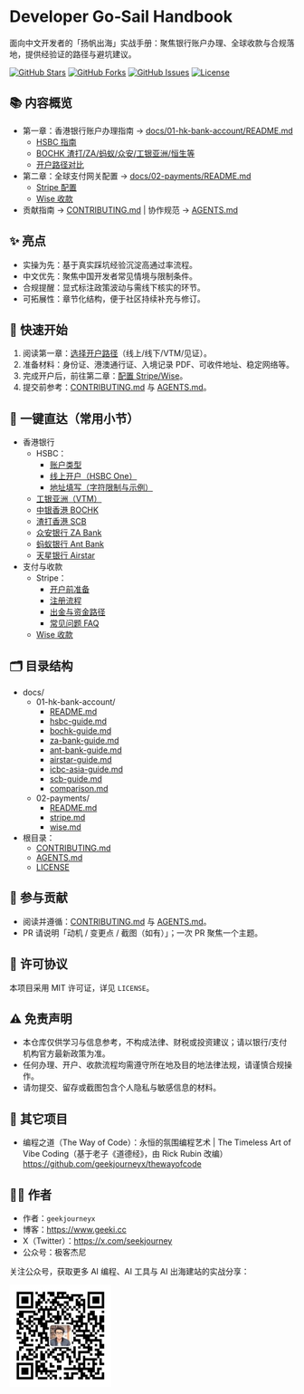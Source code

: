 # Developer Go‑Sail Handbook

面向中文开发者的「扬帆出海」实战手册：聚焦银行账户办理、全球收款与合规落地，提供经验证的路径与避坑建议。

<p>
  <a href="https://github.com/geekjourneyx/awesome-developer-go-sail/stargazers"><img alt="GitHub Stars" src="https://img.shields.io/github/stars/geekjourneyx/awesome-developer-go-sail?style=flat-square"></a>
  <a href="https://github.com/geekjourneyx/awesome-developer-go-sail/forks"><img alt="GitHub Forks" src="https://img.shields.io/github/forks/geekjourneyx/awesome-developer-go-sail?style=flat-square"></a>
  <a href="https://github.com/geekjourneyx/awesome-developer-go-sail/issues"><img alt="GitHub Issues" src="https://img.shields.io/github/issues/geekjourneyx/awesome-developer-go-sail?style=flat-square"></a>
  <a href="./LICENSE"><img alt="License" src="https://img.shields.io/github/license/geekjourneyx/awesome-developer-go-sail?style=flat-square"></a>
</p>

## 📚 内容概览
- 第一章：香港银行账户办理指南 → [docs/01-hk-bank-account/README.md](docs/01-hk-bank-account/README.md)
  - [HSBC 指南](docs/01-hk-bank-account/hsbc-guide.md)
  - [BOCHK 渣打/ZA/蚂蚁/众安/工银亚洲/恒生等](docs/01-hk-bank-account/README.md)
  - [开户路径对比](docs/01-hk-bank-account/comparison.md)
- 第二章：全球支付网关配置 → [docs/02-payments/README.md](docs/02-payments/README.md)
  - [Stripe 配置](docs/02-payments/stripe.md)
  - [Wise 收款](docs/02-payments/wise.md)
- 贡献指南 → [CONTRIBUTING.md](CONTRIBUTING.md) | 协作规范 → [AGENTS.md](AGENTS.md)

## ✨ 亮点
- 实操为先：基于真实踩坑经验沉淀高通过率流程。
- 中文优先：聚焦中国开发者常见情境与限制条件。
- 合规提醒：显式标注政策波动与需线下核实的环节。
- 可拓展性：章节化结构，便于社区持续补充与修订。

## 🚀 快速开始
1. 阅读第一章：[选择开户路径](docs/01-hk-bank-account/README.md)（线上/线下/VTM/见证）。
2. 准备材料：身份证、港澳通行证、入境记录 PDF、可收件地址、稳定网络等。
3. 完成开户后，前往第二章：[配置 Stripe/Wise](docs/02-payments/README.md)。
4. 提交前参考：[CONTRIBUTING.md](CONTRIBUTING.md) 与 [AGENTS.md](AGENTS.md)。

## 🔗 一键直达（常用小节）
- 香港银行
  - HSBC：
    - [账户类型](docs/01-hk-bank-account/hsbc-guide.md#hsbc-types)
    - [线上开户（HSBC One）](docs/01-hk-bank-account/hsbc-guide.md#hsbc-online)
    - [地址填写（字符限制与示例）](docs/01-hk-bank-account/hsbc-guide.md#hsbc-address)
  - [工银亚洲（VTM）](docs/01-hk-bank-account/icbc-asia-guide.md)
  - [中银香港 BOCHK](docs/01-hk-bank-account/bochk-guide.md)
  - [渣打香港 SCB](docs/01-hk-bank-account/scb-guide.md)
  - [众安银行 ZA Bank](docs/01-hk-bank-account/za-bank-guide.md)
  - [蚂蚁银行 Ant Bank](docs/01-hk-bank-account/ant-bank-guide.md)
  - [天星银行 Airstar](docs/01-hk-bank-account/airstar-guide.md)
- 支付与收款
  - Stripe：
    - [开户前准备](docs/02-payments/stripe.md#stripe-prep)
    - [注册流程](docs/02-payments/stripe.md#stripe-register)
    - [出金与资金路径](docs/02-payments/stripe.md#stripe-payouts)
    - [常见问题 FAQ](docs/02-payments/stripe.md#stripe-faq)
  - [Wise 收款](docs/02-payments/wise.md)

## 🗂️ 目录结构
- docs/
  - 01-hk-bank-account/
    - [README.md](docs/01-hk-bank-account/README.md)
    - [hsbc-guide.md](docs/01-hk-bank-account/hsbc-guide.md)
    - [bochk-guide.md](docs/01-hk-bank-account/bochk-guide.md)
    - [za-bank-guide.md](docs/01-hk-bank-account/za-bank-guide.md)
    - [ant-bank-guide.md](docs/01-hk-bank-account/ant-bank-guide.md)
    - [airstar-guide.md](docs/01-hk-bank-account/airstar-guide.md)
    - [icbc-asia-guide.md](docs/01-hk-bank-account/icbc-asia-guide.md)
    - [scb-guide.md](docs/01-hk-bank-account/scb-guide.md)
    - [comparison.md](docs/01-hk-bank-account/comparison.md)
  - 02-payments/
    - [README.md](docs/02-payments/README.md)
    - [stripe.md](docs/02-payments/stripe.md)
    - [wise.md](docs/02-payments/wise.md)
- 根目录：
  - [CONTRIBUTING.md](CONTRIBUTING.md)
  - [AGENTS.md](AGENTS.md)
  - [LICENSE](LICENSE)

## 🤝 参与贡献
- 阅读并遵循：[CONTRIBUTING.md](CONTRIBUTING.md) 与 [AGENTS.md](AGENTS.md)。
- PR 请说明「动机 / 变更点 / 截图（如有）」；一次 PR 聚焦一个主题。

## 📄 许可协议
本项目采用 MIT 许可证，详见 `LICENSE`。

## ⚠️ 免责声明
- 本仓库仅供学习与信息参考，不构成法律、财税或投资建议；请以银行/支付机构官方最新政策为准。
- 任何办理、开户、收款流程均需遵守所在地及目的地法律法规，请谨慎合规操作。
- 请勿提交、留存或截图包含个人隐私与敏感信息的材料。

## 🌱 其它项目
- 编程之道（The Way of Code）：永恒的氛围编程艺术 | The Timeless Art of Vibe Coding（基于老子《道德经》，由 Rick Rubin 改编）  
  https://github.com/geekjourneyx/thewayofcode

## 🧑‍💻 作者
- 作者：`geekjourneyx`
- 博客：https://www.geeki.cc
- X（Twitter）：https://x.com/seekjourney
- 公众号：极客杰尼

关注公众号，获取更多 AI 编程、AI 工具与 AI 出海建站的实战分享：

<p>
  <img src="./docs/assets/qrcode.jpg" alt="公众号：极客杰尼" width="180" />
</p>
